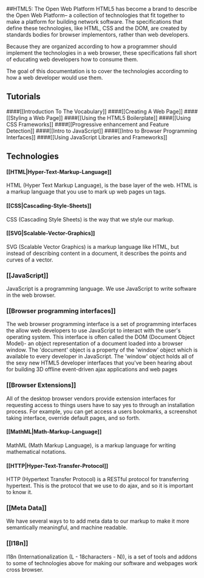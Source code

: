 ##HTML5: The Open Web Platform
HTML5 has become a brand to describe the Open Web Platform– a collection of technologies that fit together to make a platform for building network software. The specifications that define these technologies, like HTML, CSS and the DOM, are created by standards bodies for browser implementors, rather than web developers.

Because they are organized according to how a programmer should implement the technologies in a web browser, these specifications fall short of educating web developers how to consume them.

The goal of this documentation is to cover the technologies according to how a web developer would use them.

## Tutorials
####[[Introduction To The Vocabulary]]
####[[Creating A Web Page]]
####[[Styling a Web Page]]
####[[Using the HTML5 Boilerplate]]
####[[Using CSS Frameworks]]
####[[Progressive enhancement and Feature Detection]]
####[[Intro to JavaScript]]
####[[Intro to Browser Programming Interfaces]]
####[[Using JavaScript Libraries and Frameworks]]

## Technologies

#### [[HTML|Hyper-Text-Markup-Language]]
HTML (Hyper Text Markup Language), is the base layer of the web. HTML is a markup language that you use to mark up web pages un tags.

#### [[CSS|Cascading-Style-Sheets]]
CSS (Cascading Style Sheets) is the way that we style our markup.

#### [[SVG|Scalable-Vector-Graphics]]
SVG (Scalable Vector Graphics) is a markup language like HTML, but instead of describing content in a document, it describes the points and curves of a vector.

### [[JavaScript]]
JavaScript is a programming language. We use JavaScript to write software in the web browser.

### [[Browser programming interfaces]]
The web browser programming interface is a set of programming interfaces the allow web developers to use JavaScript to interact with the user's operating system. This interface is often called the DOM (Document Object Model)- an object representation of a document loaded into a browser window. The 'document' object is a property of the 'window' object which is available to every developer in JavaScript. The 'window' object holds all of the sexy new HTML5 developer interfaces that you've been hearing about for building 3D offline event-driven ajax applications and web pages

### [[Browser Extensions]]
All of the desktop browser vendors provide extension interfaces for requesting access to things users have to say yes to through an installation process. For example, you can get access a users bookmarks, a screenshot taking interface, override default pages, and so forth.

#### [[MathML|Math-Markup-Language]]
MathML (Math Markup Language), is a markup language for writing mathematical notations.

#### [[HTTP|Hyper-Text-Transfer-Protocol]]
HTTP (Hypertext Transfer Protocol) is a RESTful protocol for transferring hypertext. This is the protocol that we use to do ajax, and so it is important to know it.

### [[Meta Data]]
We have several ways to to add meta data to our markup to make it more semantically meaningful, and machine readable.

### [[I18n]]
I18n (Internationalization (L - 18characters - N)), is a set of tools and addons to some of technologies above for making our software and webpages work cross browser.
